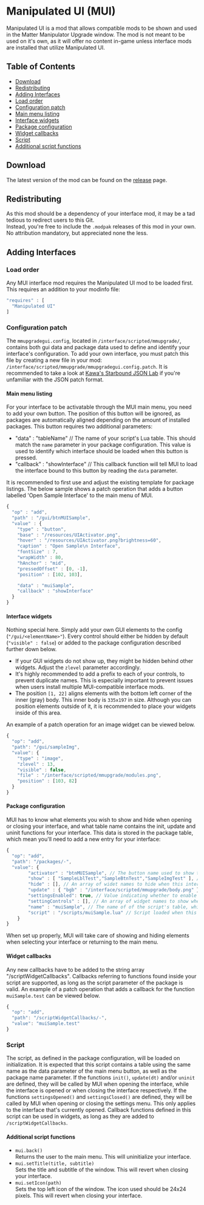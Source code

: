 # Manipulated UI (MUI)
Manipulated UI is a mod that allows compatible mods to be shown and used in the Matter Manipulator Upgrade window. The mod is not meant to be used on it's own, as it will offer no content in-game unless interface mods are installed that utilize Manipulated UI.


## Table of Contents
- [Download](#download)
- [Redistributing](#redistributing)
- [Adding Interfaces](#adding-interfaces)
 - [Load order](#load-order)
 - [Configuration patch](#configuration-patch)
 - [Main menu listing](#main-menu-listing)
 - [Interface widgets](#interface-widgets)
 - [Package configuration](#package-configuration)
 - [Widget callbacks](#widget-callbacks)
 - [Script](#script)
 - [Additional script functions](#additional-script-functions)

## Download
The latest version of the mod can be found on the [release](https://github.com/Silverfeelin/Starbound-ManipulatedUI/releases) page.

## Redistributing
As this mod should be a dependency of your interface mod, it may be a tad tedious to redirect users to this Git.  
Instead, you're free to include the `.modpak` releases of this mod in your own. No attribution mandatory, but appreciated none the less.

## Adding Interfaces

### Load order
Any MUI interface mod requires the Manipulated UI mod to be loaded first. This requires an addition to your modinfo file:

```javascript
"requires" : [
  "Manipulated UI"
]
```

### Configuration patch
The `mmupgradegui.config`, located in `/interface/scripted/mmupgrade/`, contains both gui data and package data used to define and identify your interface's configuration.
To add your own interface, you must patch this file by creating a new file in your mod: `/interface/scripted/mmupgrade/mmupgradegui.config.patch`. It is recommended to take a look at [Kawa's Starbound JSON Lab](http://helmet.kafuka.org/sbmods/json/) if you're unfamiliar with the JSON patch format.

#### Main menu listing
For your interface to be activatable through the MUI main menu, you need to add your own button. The position of this button will be ignored, as packages are automatically aligned depending on the amount of installed packages.
This button requires two additional parameters:
* "data" : "tableName" // The name of your script's Lua table. This should match the `name` parameter in your package configuration. This value is used to identify which interface should be loaded when this button is pressed.
* "callback" : "showInterface" // This callback function will tell MUI to load the interface bound to this button by reading the `data` parameter.

It is recommended to first use and adjust the existing template for package listings. The below sample shows a patch operation that adds a button labelled 'Open Sample Interface' to the main menu of MUI.
```javascript
{
  "op" : "add",
  "path" : "/gui/btnMUISample",
  "value" : {
    "type" : "button",
    "base" : "/resources/UIActivator.png",
    "hover" : "/resources/UIActivator.png?brightness=60",
    "caption" : "Open Sample\n Interface",
    "fontSize" : 7,
    "wrapWidth" : 80,
    "hAnchor" : "mid",
    "pressedOffset" : [0, -1],
    "position" : [102, 103],

    "data" : "muiSample",
    "callback" : "showInterface"
  }
}
```

#### Interface widgets
Nothing special here. Simply add your own GUI elements to the config (`"/gui/<elementName>"`). Every control should either be hidden by default (`"visible" : false`) or added to the package configuration described further down below.

* If your GUI widgets do not show up, they might be hidden behind other widgets. Adjust the `zlevel` parameter accordingly.
* It's highly recommended to add a prefix to each of your controls, to prevent duplicate names. This is especially important to prevent issues when users install multiple MUI-compatible interface mods.
* The position `[1, 22]` aligns elements with the bottom left corner of the inner (gray) body. This inner body is `335x197` in size. Although you can position elements outside of it, it is recommended to place your widgets inside of this area.

An example of a patch operation for an image widget can be viewed below.
```javascript
{
  "op": "add",
  "path": "/gui/sampleImg",
  "value": {
    "type" : "image",
    "zlevel" : 13,
    "visible" : false,
    "file" : "/interface/scripted/mmupgrade/modules.png",
    "position" : [103, 82]
  }
}
```

#### Package configuration
MUI has to know what elements you wish to show and hide when opening or closing your interface, and what table name contains the init, update and uninit functions for your interface.
This data is stored in the package table, which mean you'll need to add a new entry for your interface:
```javascript
{
  "op": "add",
  "path": "/packages/-",
  "value": {
		"activator" : "btnMUISample", // The button name used to show this interface, see chapter 'Main Menu Listing'.
		"show" : [ "SampleLblTest","SampleBtnTest","SampleImgTest" ], // An array of widget names to show when this interface is opened. These widgets will automatically be hidden when the interface is closed.
		"hide" : [], // An array of widet names to hide when this interface is opened. These widgets will automatically be shown when the interface is closed.
		"update" : { "bgb" : "/interface/scripted/mmupgrade/body.png" }, // Object with keys representing widget names of images and values representing the new image to apply when this interface is opened. This can, for example, be used to change the MUI background body ('bgb').
		"settingsEnabled": true, // Value indicating whether to enable (true) or disable (false) the settings menu for this interface, accessed by pressing the cog while the interface is open.
		"settingControls" : [], // An array of widget names to show when the settings menu is opened while this interface is open. This will hide the interface widgets as defined in 'show', until the settings menu is closed again.
		"name" : "muiSample", // The name of of the script's table, which should also match the 'data' parameter on the main menu listing button (see chapter Main Menu Listing).
		"script" : "/scripts/muiSample.lua" // Script loaded when this interface is opened. It should contain a table <name>, optionally containing the functions <name>.init(), <name>.update(dt) and <name>.uninit().
	}
}
```
When set up properly, MUI will take care of showing and hiding elements when selecting your interface or returning to the main menu.

#### Widget callbacks
 Any new callbacks have to be added to the string array "/scriptWidgetCallbacks". Callbacks referring to functions found inside your script are supported, as long as the script parameter of the package is valid.
 An example of a patch operation that adds a callback for the function `muiSample.test` can be viewed below.
```javascript
{
  "op": "add",
  "path": "/scriptWidgetCallbacks/-",
  "value": "muiSample.test"
}
```

### Script
The script, as defined in the package configuration, will be loaded on initialization. It is expected that this script contains a table using the same name as the data parameter of the main menu button, as well as the package name parameter.
If the functions `init()`, `update(dt)` and/or `uninit` are defined, they will be called by MUI when opening the interface, while the interface is opened or when closing the interface respectively.
If the functions `settingsOpened()` and `settingsClosed()` are defined, they will be called by MUI when opening or closing the settings menu. This only applies to the interface that's currently opened.
Callback functions defined in this script can be used in widgets, as long as they are added to `/scriptWidgetCallbacks`.

#### Additional script functions
* `mui.back()`  
Returns the user to the main menu. This will uninitialize your interface.
* `mui.setTitle(title, subtitle)`  
Sets the title and subtitle of the window. This will revert when closing your interface.
* `mui.setIcon(path)`  
Sets the top left icon of the window. The icon used should be 24x24 pixels. This will revert when closing your interface. 
